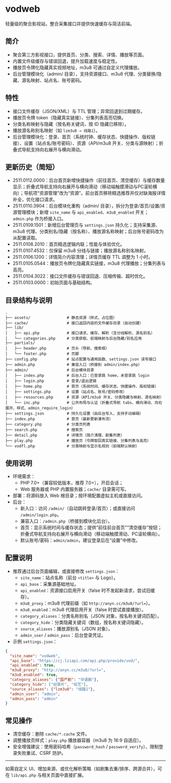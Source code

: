 # vodweb

轻量级的聚合影视站，整合采集接口并提供快速缓存与简洁前端。

## 简介
- 聚合第三方影视接口，提供首页、分类、搜索、详情、播放等页面。
- 内置文件级缓存与错误回退，提升加载速度与稳定性。
- 播放页令牌化隐藏真实视频地址，m3u8 可通过自定义代理播放。
- 后台管理模块化（admin/ 目录），支持资源接口、m3u8 代理、分类替换/隐藏、源名映射、站点名、账号密码。

## 特性
- 接口文件缓存（JSON/XML）与 TTL 管理；异常回退到过期缓存。
- 播放页令牌 token（隐藏真实链接）、分集列表高亮切换。
- 分类名称映射与隐藏（按名称关键词，按 ID 隐藏已移除）。
- 播放源名称别名映射（如 `lzm3u8 → 线路1`）。
- 后台管理模块化：登录、首页（系统时钟、缓存状态、快捷操作、版权链接）、设置（站点名/账号密码）、资源（API/m3u8 开关、分类与源映射）；折叠式导航支持向右展开与横向滑动。

## 更新历史（简短）
- 2511.0112.0000：后台首页新增快捷操作（前往首页、清空缓存）与缓存数量显示；折叠式导航支持向右展开与横向滑动（移动端触摸滑动与PC滚轮横向）；导航项“资源管理”改为“资源”。前台首页移除精选推荐并仅对缺海报详情补全，优化接口请求。
- 2511.0110.3904：后台模块化重构（admin/ 目录），拆分为登录/首页/设置/资源管理模块；新增 `site_name` 与 `api_enabled`、`m3u8_enabled` 开关；`admin.php` 作为桥接入口。
- 2511.0109.1501：新增后台管理页与 `settings.json` 持久化；支持采集源、m3u8 代理、分类别名/隐藏（按名称）、播放源名称映射；后台账号密码改为从配置读取。
- 2511.0108.2010：首页精选逻辑内联；性能与体验优化。
- 2511.0107.4532：仅保留 m3u8 分线与链接；播放源名称别名映射。
- 2511.0106.1200：详情简介内容清理；详情页缓存 TTL 调整为 1 小时。
- 2511.0105.0544：播放页令牌化隐藏真实链接，m3u8 代理播放；分集列表与高亮。
- 2511.0104.3022：接口文件缓存与错误回退、压缩传输、超时优化。
- 2511.0103.0000：初始页面与基础结构。

## 目录结构与说明
```
.
├── assets/                # 静态资源（样式、占位图）
├── cache/                 # 接口返回内容的文件缓存目录（自动创建）
├── lib/
│   ├── api.php            # 接口请求、缓存、解析（含分线解析、源名别名）
│   └── categories.php     # 分类获取、前端映射与后台隐藏/别名应用
├── partials/
│   ├── header.php         # 页头（导航、搜索框）
│   └── footer.php         # 页脚
├── config.php             # 站点配置与通用函数、settings.json 读写接口
├── admin.php              # 兼容入口（桥接到 admin/index.php）
├── admin/                 # 后台模块目录
│   ├── index.php          # 后台入口：已登录跳 home，未登录跳 login
│   ├── login.php          # 登录/退出逻辑
│   ├── home.php           # 首页（系统时间、缓存状态、快捷操作、版权链接）
│   ├── settings.php       # 设置（站点名、账号/密码修改）
│   ├── resources.php      # 资源（API/m3u8 开关、分类隐藏与映射、源名映射）
│   └── inc.php            # 公共布局与认证（折叠式导航 tabs、横向滑动、向右展开、样式、admin_require_login）
├── settings.json          # 持久化设置（由后台写入，支持手动编辑）
├── index.php              # 首页（最新更新瀑布流）
├── category.php           # 分类页列表
├── search.php             # 搜索页
├── detail.php             # 详情页（简介清理、剧集列表）
├── play.php               # 播放页（令牌取回真实链接、分集列表与高亮）
└── vodfl.php              # 分类映射与显示名规则（前端默认映射）
```

## 使用说明
- 环境需求：
  - PHP 7.0+（兼容较低版本，推荐 7.0+），开启会话；
  - Web 服务器或 PHP 内置服务器；`cache/` 目录需可写。
- 部署：将源码放入 Web 根目录；按环境配置虚拟主机或直接访问。
- 后台：
  - 新入口：访问 `/admin/`（自动跳转登录/首页）；或直接访问 `/admin/login.php`。
  - 兼容入口：`/admin.php`（桥接到模块化后台）。
  - 首页：显示系统时间与缓存状态；提供“前往前台首页”“清空缓存”按钮；折叠式导航支持向右展开与横向滑动（移动端触摸滑动、PC滚轮横向）。
  - 默认账号/密码：`admin/admin`，建议登录后在“设置”中修改。

## 配置说明
- 推荐通过后台页面编辑，或直接修改 `settings.json`：
  - `site_name`：站点名称（前台 `<title>` 与 Logo）。
  - `api_base`：采集源基础地址。
  - `api_enabled`：资源接口启用开关（false 时不发起新请求，尝试旧缓存）。
  - `m3u8_proxy`：m3u8 代理前缀（如 `http://anyn.cc/m3u8/?url=`）。
  - `m3u8_enabled`：m3u8 代理启用开关（false 时尝试直接播放）。
  - `category_aliases`：分类名称别名（JSON 对象，按名称关键词匹配）。
  - `category_hide`：分类隐藏关键词（数组，按名称关键词隐藏）。
  - `source_aliases`：播放源别名（JSON 对象）。
  - `admin_user` / `admin_pass`：后台登录凭证。
- 示例 `settings.json`：
```json
{
  "site_name": "vodweb",
  "api_base": "https://cj.lziapi.com/api.php/provide/vod/",
  "api_enabled": true,
  "m3u8_proxy": "http://anyn.cc/m3u8/?url=",
  "m3u8_enabled": true,
  "category_aliases": {"国产剧": "华语剧"},
  "category_hide": ["纪录片", "综艺"],
  "source_aliases": {"lzm3u8": "线路1"},
  "admin_user": "admin",
  "admin_pass": "admin"
}
```

## 常见操作
- 清空缓存：删除 `cache/*.cache` 文件。
- 调整播放页样式：`play.php` 播放器容器（m3u8 为 16:9 自适应）。
- 安全增强建议：使用密码哈希（`password_hash` / `password_verify`）、限制登录失败重试、CSRF 防护。

---
如需自定义 UI、增加来源、或优化解析策略（如剧集去重/排序、跨源合并），可在 `lib/api.php` 与相关页面中直接扩展。
